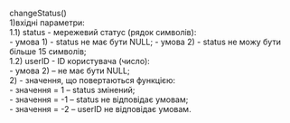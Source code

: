 changeStatus()  
1)вхідні параметри:  
1.1) status - мережевий статус (рядок символів):  
	- умова 1) - status не має бути NULL;
 	- умова 2) - status не можу бути більше 15 символів;  
1.2) userID - ID користувача (число):  
	- умова 2) – не має бути NULL;  
2) - значення, що повертаються функцією:  
	- значення = 1 – status змінений;  
	- значення = -1 – status не відповідає умовам;  
	- значення = -2 – userID не відповідає умовам.  
